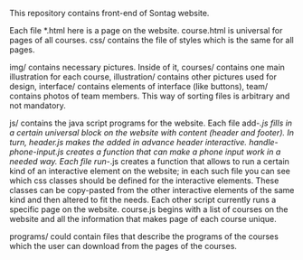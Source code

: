 This repository contains front-end of Sontag website.

Each file *.html here is a page on the website.
course.html is universal for pages of all courses.
css/ contains the file of styles which is the same for all pages.

img/ contains necessary pictures. Inside of it,
courses/ contains one main illustration for each course,
illustration/ contains other pictures used for design,
interface/ contains elements of interface (like buttons),
team/ contains photos of team members.
This way of sorting files is arbitrary and not mandatory.

js/ contains the java script programs for the website.
Each file add-*.js fills in a certain universal block on the website with content (header and footer). 
In turn, header.js makes the added in advance header interactive. handle-phone-input.js creates a function that can make a phone input work in a needed way.
Each file run-*.js creates a function that allows to run a certain kind of an interactive element on the website;
in each such file you can see which css classes should be defined for the interactive elements. These classes can be copy-pasted from the other interactive elements of the same kind and then altered to fit the needs.
Each other script currently runs a specific page on the website.
course.js begins with a list of courses on the website and all the information that makes page of each course unique.

programs/ could contain files that describe the programs of the courses which the user can download from the pages of the courses.